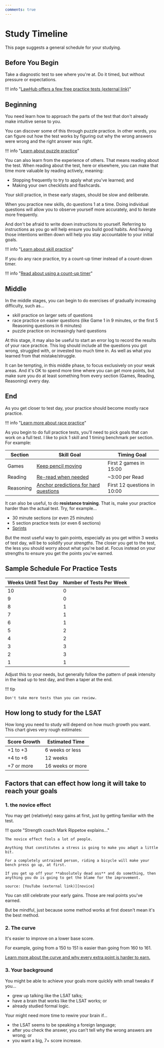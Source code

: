 ```yaml
---
comments: true
---
```


# Study Timeline

This page suggests a general schedule for your studying.

## Before You Begin

Take a diagnostic test to see where you're at. Do it timed, but without pressure or expectations.

!!! info "[LawHub offers a few free practice tests (external link)][lawhub]"

## Beginning

You need learn how to approach the parts of the test that don't already make intuitive sense to you.

You can discover some of this through puzzle practice. In other words, you can figure out how the test works by figuring out why the wrong answers were wrong and the right answer was right.

!!! info "[Learn about puzzle practice][puzzle]"

You can also learn from the experience of others. That means reading about the test. When reading about the test, here or elsewhere, you can make that time more valuable by reading actively, meaning:

- Stopping frequently to try to apply what you've learned; and
- Making your own checklists and flashcards.

Your skill practice, in these early stages, should be slow and deliberate.

When you practice new skills, do questions 1 at a time. Doing individual questions will allow you to observe yourself more accurately, and to iterate more frequently.

And don't be afraid to write down instructions to yourself. Referring to instructions as you go will help ensure you build good habits. And having those intentions written down will help you stay accountable to your initial goals.

!!! info "[Learn about skill practice][skill]"

If you do any race practice, try a count-up timer instead of a count-down timer.

!!! info "[Read about using a count-up timer][timer]"

## Middle

In the middle stages, you can begin to do exercises of gradually increasing difficulty, such as...

- skill practice on larger sets of questions
- race practice on easier questions (like Game 1 in 9 minutes, or the first 5 Reasoning questions in 6 minutes)
- puzzle practice on increasingly hard questions

At this stage, it may also be useful to start an error log to record the results of your race practice. This log should include all the questions you got wrong, struggled with, or invested too much time in. As well as what you learned from that mistake/struggle.

It can be tempting, in this middle phase, to focus exclusively on your weak areas. And it's OK to spend more time where you can get more points, but make sure you do at least something from every section (Games, Reading, Reasoning) every day.

## End

As you get closer to test day, your practice should become mostly race practice.

!!! info "[Learn more about race practice][race]"

As you begin to do full practice tests, you'll need to pick goals that can work on a full test. I like to pick 1 skill and 1 timing benchmark per section. For example:

Section | Skill Goal | Timing Goal
-- | -- | --
Games | [Keep pencil moving][smooth] | First 2 games in 15:00
Reading | [Re-read when needed][reread] | ~3:00 per Read
Reasoning | [Anchor predictions for hard questions][anchors] | First 12 questions in 10:00

It can also be useful, to do **resistance training**. That is, make your practice harder than the actual test. Try, for example...

- 30 minute sections (or even 25 minutes)
- 5 section practice tests (or even 6 sections)
- [Sprints][sprint]

But the most useful way to gain points, especially as you get within 3 weeks of test day, will be to solidify your *strengths*. The closer you get to the test, the less you should worry about what you're bad at. Focus instead on your strengths to ensure you get the points you've earned.

## Sample Schedule For Practice Tests

Weeks Until Test Day | Number of Tests Per Week
-- | --
10 | 0
9 | 0
8 | 1
7 | 1
6 | 1
5 | 2
4 | 2
3 | 3
2 | 3
1 | 1

Adjust this to your needs, but generally follow the pattern of peak intensity in the lead up to test day, and then a taper at the end.

!!! tip

    Don't take more tests than you can review. 

## How long to study for the LSAT

How long you need to study will depend on how much growth you want.
This chart gives very rough estimates:

Score Growth | Estimated Time
--|--
+1 to +3 | 6 weeks or less
+4 to +6 | 12 weeks
+7 or more | 16 weeks or more

## Factors that can effect how long it will take to reach your goals

### 1\. the novice effect

You may get (relatively) easy gains at first, just by getting familiar with the test.

!!! quote "Strength coach Mark Rippetoe explains..."

    The novice effect fools a lot of people.

    Anything that constitutes a stress is going to make you adapt a little bit.

    For a completely untrained person, riding a bicycle will make your bench press go up, at first.
    
    If you get up off your **absolutely dead ass** and do something, then anything you do is going to get the blame for the improvement.

    source: [YouTube (external link)][novice]

You can still celebrate your early gains.
Those are real points you've earned.

But be mindful, just because some method works at first doesn't mean it's the best method.

### 2\. The curve

It's easier to improve on a lower base score.

For example, going from a 150 to 151 is easier than going from 160 to 161.

[Learn more about the curve and why every extra point is harder to earn.][curve]

### 3\. Your background

You might be able to achieve your goals more quickly with small tweaks if you...

- grew up talking like the LSAT talks;
- have a brain that works like the LSAT works; or
- already studied formal logic.

Your might need more time to rewire your brain if...

- the LSAT seems to be speaking a foreign language;
- after you check the answer, you can't tell why the wrong answers are wrong; or
- you want a big, 7+ score increase.

[curve]: scores.md#the-curve
[novice]: https://www.youtube.com/watch?v=a9-a_8hC17M
[quantity]: pitfalls.md#pitfall-1-grinding-grind
[timer]: ../time/laps.md
[lawhub]: https://lawhub.lsac.org/
[puzzle]: practice.md#puzzle-practice
[skill]: practice.md#skill-practice
[race]: practice.md#race-practice
[sprint]: ../time/sprint.md
[smooth]: ../game/points/prove-it.md#smoothly-make-hypos-by-following-the-overlapping-rules
[reread]: ../read/pace.md
[anchors]: ../reason/predict.md#anchor-in-understanding
